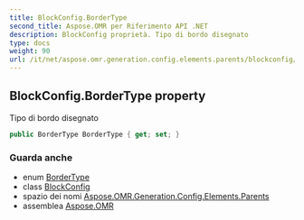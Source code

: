 ```yaml
---
title: BlockConfig.BorderType
second_title: Aspose.OMR per Riferimento API .NET
description: BlockConfig proprietà. Tipo di bordo disegnato
type: docs
weight: 90
url: /it/net/aspose.omr.generation.config.elements.parents/blockconfig/bordertype/
---
```

## BlockConfig.BorderType property

Tipo di bordo disegnato

```csharp
public BorderType BorderType { get; set; }
```

### Guarda anche

* enum [BorderType](../../../aspose.omr.generation.config.enums/bordertype/)
* class [BlockConfig](../)
* spazio dei nomi [Aspose.OMR.Generation.Config.Elements.Parents](../../blockconfig/)
* assemblea [Aspose.OMR](../../../)


